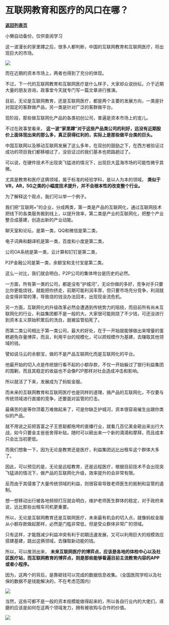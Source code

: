 # 互联网教育和医疗的风口在哪？

[**返回列表页**](/gzh/政事堂2019)

小懒自动备份，仅供查阅学习

  

这一波漫长的家里蹲之后，很多人都判断，中国的互联网教育和互联网医疗，将出现巨大的市场。

  

![](https://mmbiz.qpic.cn/mmbiz_png/rxhS23yu8cNBnp1nSd7sjZC5R0C0EybJT0VxTTYzfWWAVKpQyQp8qw8ibjCpu4f7ibHDvPjkVslSicw1aaj6TYVWw/640?wx_fmt=png)

  

而在近期的资本市场上，两者也得到了充分的体现。

  

不过，下一代的互联网教育和互联网医疗是什么样子，大家却众说纷纭，介于近期大量的朋友咨询，政事堂今天就专门写一篇文章进行推演。

  

目前，无论是互联网教育，还是互联网医疗，都是两个主要的发展方向，一类是针对固定的客群做产品，另一类是针对广泛的客群做平台。

  

现阶段，那些做互联网化产品的各类初创公司，普遍是资本市场上的宠儿。

  

不过在政事堂看来， **这一波“家里蹲”对于这些产品类公司的利好，远没有近期股价上面体现出来的那么多，真正获得红利的，实际上是那些做平台类的巨头。**

  

中国互联网以及移动互联网发展了这么多年，在双创的鼓励之下，在西方被验证过成功的项目我们都移植过了，没验证过的我们基本也把路趟过了。

  

可以说，在硬件技术不出现突飞猛进的情况下，出现巨大蓝海市场的可能性微乎其微。  

  

尤其是教育和医疗这俩领域，属于标准的经验学科，是以人为本的领域， **类似于VR，AR，5G之类的小幅度技术提升，并不会根本性的改变整个行业。**

  

为了解释这个观点，我们可以举一个例子。

  

我们把“互联网+”的企业，分成两类，第一类是产品的互联网化，通过互联网技术把线下的各类服务搬到线上，以提升效率，第二类是产业的互联网化，把整个产业整合成基建，创造出新的产业动能。

  

聊天室和论坛，是第一类，QQ和微信是第二类，

电子词典和翻译机是第一类，百度和小度是第二类，  

公司OA系统是第一类，云计算和钉钉是第二类，

P2P金融公司是第一类，余额宝和支付宝是第二类。  

  

这么一对比，我们就会明白，P2P公司的集体垮台是历史的必然。  

  

一方面，所有第一类的公司，都是没有“护城河”，无论你做的多好，竞争对手只要比你更能烧钱，就能把你挤走，前期可能利润丰厚，但只要市场充分竞争，利润就会变得非常的薄，导致烧的钱没办法回本，出现现金流危机。

  

另一方面，互联网化的升级改革必然会遭遇到传统势力的阻挠，而目前所有尚未互联网化的行业，利益集团都不是一般的大。大家很可能刚烧了不少钱，可还没进行到资本主义原始积累后的洗白，就被监管掐死了。

  

而第二类公司相比于第一类公司，最大的好处，在于一开始就能够做出来增量的蛋糕避免存量博弈，而且，利用平台的规模化，可以把规模作为基建，去赚取其他领域的钱。

  

譬如说马云的余额宝，做的不是产品互联网化而是互联网化的平台。

  

他最开始的切入点是传统银行看不起的小额存款，不仅一开始躲过了银行利益集团的围剿，而且其稳定的收益也不会像P2P那样对社会造成冲击和影响。

  

所以就活了下来，发展成为了蚂蚁金服。

  

而未来的互联网教育和互联网医疗也是同样的道理，搞产品的互联网化，不仅要与传统领域进行直接的竞争，还要面对监管的打击。

  

最痛苦的是等你顶着万难做起来了，可是你缺乏护城河，资本很容易催生出跟你类似的产品。

  

就不用说之前把首富之子王思聪都拖垮的直播行业，就看几百亿美金砸出来出行大战，如今只要金主爸爸舍得补贴，随时可以砸出来一个新的滴滴和摩拜，而且成本只会比当初更低。  

  

而我们想象一下，因为无论是教育还是医疗，利益集团远比出租车这个群体大多了。

  

因此，可以预见的是，无论是远程教育，还是远程医疗，根据目前技术不会出现突飞猛进的情况下，做产品的互联网化升级，效率提升的会非常有限。

  

反而由于其侵害了大量传统领域的利益，则很容易导致老师医生的抵制和监管的遏制。

  

想一想移动出行被各地频频打压就会明白，维护老师医生群体的稳定，对于政府来说，远比那些出租车司机更重要。  

  

所以，无论是互联网教育还是互联网医疗，未来最有机会的切入点，就像蚂蚁金服从小额存款做起那样，必然是门槛非常低，但是受众群体非常广的领域。  

  

只有这样，才能既减少利益冲突有利于初期迅速发展，又可以利用巨大的规模效应搭建基建，跳出这俩领域，去赚取新动能的钱。  

  

所以，可以推测出来，
**未来互联网医疗的博弈点，应该是各地的体检中心以及社区医疗站，而互联网教育的博弈点，则是那些能够看遍目前主流教育内容的APP或者小程序。**  

  

因为，这两个的背后，是靠砸钱可以完成的数据信息收集。（全国医院学校以及社保的数据不是钱能解决的，不在考虑范围内）

  

![](https://mmbiz.qpic.cn/mmbiz_jpg/rxhS23yu8cNc2oy8ibO606dsZkYIFKico6FRIncPs6TLBNuwFqNl5BxGZmYMicuNHT8iacorF5gyInZN5TNd1xibiaVg/640?wx_fmt=jpeg)

  

当然，这些可都不是一般的资本规模能做得起来的，所以各自行业内的大佬们，琢磨的应该是如何在这两个领域发力，拥有被收购与合作的价值。

  

![](https://mmbiz.qpic.cn/mmbiz_jpg/rxhS23yu8cPp0iaKAfe0ZsWfgGcY72o9Nror8TicrtnlDsqzY7y4Kum4fM3X0FMEGlbvm9HvZUiaETSnLt4DHNLbQ/640?wx_fmt=jpeg)

